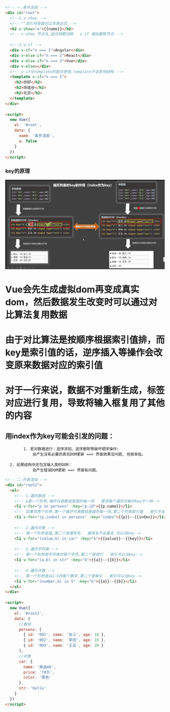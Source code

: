 ``` html
<!-- 一.条件渲染 -->
<div id="root">
  <!--1.v-show -->
  <!-- ""双引号里面可以写表达式 -->
  <h2 v-show="a">{{name}}</h2>
  <!-- v-show 节点在,适合频繁切换   v-if 增加删除节点 -->

  <!--2.v-if -->
  <div v-if="n === 1">Angular</div>
  <div v-else-if="n === 2">React</div>
  <div v-else-if="n === 3">Vue</div>
  <div v-else></div>
  <!-- v-if与template的配合使用,template不会影响结构 -->
  <template v-if="n === 1">
    <h2>你好</h2>
    <h2>尚硅谷</h2>
    <h2>北京</h2>
  </template>
</div>

<script>
  new Vue({
    el: '#root',
    data: {
      name: '条件渲染',
      a: false
    }
  })
</script>
```
### key的原理
  ![alt key原理图示](../image/key的原理.png)
  # Vue会先生成虚拟dom再变成真实dom，然后数据发生改变时可以通过对比算法复用数据
  # 由于对比算法是按顺序根据索引值排，而key是索引值的话，逆序插入等操作会改变原来数据对应的索引值
  # 对于一行来说，数据不对重新生成，标签对应进行复用，导致将输入框复用了其他的内容

  ## 用index作为key可能会引发的问题：
			1. 若对数据进行：逆序添加、逆序删除等破坏顺序操作:
				会产生没有必要的真实DOM更新 ==> 界面效果没问题, 但效率低。

      2. 如果结构中还包含输入类的DOM：
				会产生错误DOM更新 ==> 界面有问题。

``` html
<!-- 二.列表渲染 -->
<div id="root2">
  <ul>
    <!-- 1.遍历数组 -->
    <!-- p是一个形参,循环代表数组里面的每一项   要求每个遍历对象的key不一样-->
    <li v-for="p in persons" :key="p.id">{{p.name}}</li>
    <!-- 如果写两个形参,第一个循环代表数组里面的每一项,第二个代表索引值   索引不会重复,可以当key-->
    <li v-for="(p,index) in persons" :key="index">{{p}}--{{index}}</li>

    <!-- 2.遍历对象 -->
    <!-- 第一个形参是值,第二个是属性名   属性名不会重复,可以当key-->
    <li v-for="(value,k) in car" :key="k">{{value}}--{{key}}</li>

    <!-- 3.遍历字符串 -->
    <!-- 第一个形参是字符串的每个字符,第二个是索引   索引可以当key-->
    <li v-for="(a,b) in str" :key="b">{{a}}--{{b}}</li>

    <!-- 4.遍历次数 -->
    <!-- 第一个形参是从1-5的每个数字,第二个是索引   索引可以当key-->
    <li v-for="(number,b) in 5" :key="b">{{a}}--{{b}}</li>
  </ul>
</div>

<script>
  new Vue({
    el: '#root2',
    data: {
      //数组
      persons: [
        { id: '001', name: '张三', age: 18 },
        { id: '002', name: '李四', age: 19 },
        { id: '003', name: '王五', age: 20 }
      ],
      //对象
      car: {
        name: '奥迪A8',
        price: '70万',
        color: '黑色'
      },
      str: 'hello'
    }
  })
</script>
``` 